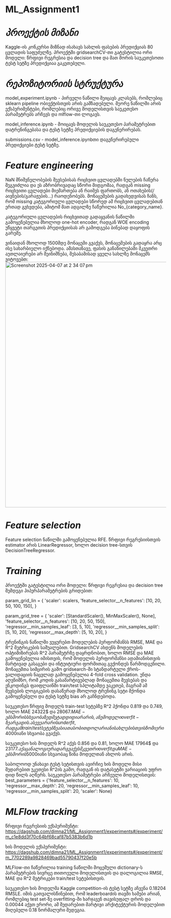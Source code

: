 # ML_Assignment1

# *პროექტის მიზანი*
Kaggle-ის კონკურსი მიზნად ისახავს სახლის ფასების პრედიქციას 80 ცვლადის საფუძელზე. პროექტში gridsearchCV-თი გატესტილია ორი მოდელი: წრფივი რეგრესია და decision tree და მათ შორის საუკეთესოთი ტესტ სეტზე პრედიქციაა გაკეთებული.

# *რეპოზიტორიის სტრუქტურა*
model_experiment.ipynb - პირველი ნაწილი შეიცავს კლასებს, რომლებიც sklearn pipeline ობიექტისთვის არის გამზადებული. მეორე ნაწილში არის ექსპერიმენტები, რომლებიც ორივე მოდელისთვის საუკეთესო პარამეტრებს არჩევს და mlflow-თი ლოგავს.

model_inference.ipynb - მოიცავს მოდელის საუკეთესო პარამეტრებით დატრენინგებასა და ტესტ სეტზე პრედიქციების დაგენერირებას.

submissions.csv - model_inference.ipynbთი დაგენერირებული პრედიქციები ტესტ სეტზე.

# *Feature engineering*
NaN მნიშვნელობების შევსებისას რიცხვით ცვლადებში ნულების ჩაწერა შეგვიძლია და ეს აზრობრივადაც სწორი მიდგომაა, რადგან missing რიცხვითი ცვლადები მიემართება ან რაიმეს ფართობს, ან ოთახების(/აივნების/გარაჟების...) რაოდენობებს. მონაცემების გადახედვისას ჩანს, რომ missing კატეგორიული ცვლადები სწორედ ამ რიცხვით ცვლადებთან ერთად გვხვდება, ამიტომ მათ ადგილზე ჩაწერილია No_{category_name}.

კატეგორიული ცვლადების რიცხვითად გადაყვანის ნაწილში გამოყენებულია მხოლოდ one-hot encoder, რადგან WOE encoding უწყვეტი თარგეთის პრედიქციისას არ გამოდგება ბინებად დაყოფის გარეშე. 

ვინაიდან მხოლოდ 1500მდე მონაცემი გვაქვს, მონაცემების გადაყრა არც ისე სახარბიელო იქნებოდა. ამასთანავე, ფასის განაწილებაში მკვეთრი აუთლაიერები არ შეინიშნება, შესაბამისად ყველა სახლზე მონაცემს ვიტოვებთ:
<img width="769" alt="Screenshot 2025-04-07 at 2 34 07 pm" src="https://github.com/user-attachments/assets/36a87935-adf7-4bec-97e6-de340592d96c" />

# *Feature selection*
Feature selection ნაწილში გამოყენებულია RFE. წრფივი რეგრესიისთვის estimator არის LinearRegressor, ხოლო decision tree-სთვის DecisionTreeRegressor. 

# *Training*
პროექტში გატესტილია ორი მოდელი: წრფივი რეგრესია და decision tree შემდეგი ჰიპერპარამეტრების გრიდებით:

param_grid_lin = {
    'scaler': scalers,
    'feature_selector__n_features': [10, 20, 50, 100, 150],
}

param_grid_tree = {
    'scaler': [StandardScaler(), MinMaxScaler(), None],
    'feature_selector__n_features': [10, 20, 50, 150],
    'regressor__min_samples_leaf': [3, 5, 10],
    'regressor__min_samples_split': [5, 10, 20],
    'regressor__max_depth': [5, 10, 20],
}

ტრენინგის ნაწილში ვუყურებთ მოდელების პერფორმანსს RMSE, MAE და R^2 მეტრიკების საშუალებით. GridsearchCV ახდენს მოდელების ოპტიმიზირებას R^2 პარამეტრზე დაყრდნობით, ხოლო RMSE და MAE გამოყენებულია იმისთვის, რომ მოდელის პერფორმანსი ადამიანისთვის მარტივად გასაგები და ინტუიტიური ფორმითაც გვქონდეს წარმოდგენილი.
მონაცემთა სიმცირის გამო gridsearch-ში სტანდარტული ქროს-ვალიდაციის ნაცვლად გამოყენებულია 4-fold cross validation. უნდა აღვნიშნო, რომ კოდის გასამარტივებლად მონაცემთა შევსებას და ენკოდინგს ფაიფლაინში train/test სპლიტამდე ვაკეთებ, მაგრამ ამ შევსების ლოგიკების დასაწერად მხოლოდ ტრენინგ სეტი მქონდა გამოყენებული და ტესტ სეტზე bias არ გაჩნდებოდა. 

საუკეთესო წრფივ მოდელს train-test სეტებზე R^2 ჰქონდა 0.819 და 0.749, ხოლო MAE 24322$ და 28067$. MAE-ებს შორის სხვაობა ზედმეტად დიდი არ არის, ანუ მოდელი overfit-ზე არ გადის. ასევე არ არის underfit, რადგან train/test სეტებზე ასიათასობით დოლარიანი სახლებისთვის ზომიერი ~4000$იანი სხვაობა გვაქვს.

საუკეთესო ხის მოდელს R^2 აქვს 0.856 და 0.81, ხოლო MAE 17964$ და 23177$. აქაც ანალოგიურად არ გვაქვს მკვეთრი overfit და MAE-ებს შორის 5000$იანი სხვაობაც წინა მოდელთან ახლოს არის.

საბოლოოდ უნახავი ტესტ სეტისთვის ავირჩიე ხის მოდელი მისი შედარებით უკეთესი R^2ის გამო, რადგან ის დატასეტში ვარიაციის უფრო დიდ წილს აღწერს.
საუკეთესო პარამეტრები არჩეული მოდელისთვის:
best_parameters = {'feature_selector__n_features': 10, 
                   'regressor__max_depth': 20, 
                   'regressor__min_samples_leaf': 10, 
                   'regressor__min_samples_split': 20, 
                   'scaler': None}


# *MLFlow tracking*
წრფივი რეგრესიის ექსპერიმენტი:
https://dagshub.com/dimna21/ML_Assignment1/experiments#/experiment/m_c1e8dd3f70c64bf68caf87b5383b6d1b

ხის მოდელის ექსპერიმენტი:
https://dagshub.com/dimna21/ML_Assignment1/experiments#/experiment/m_7702289a9828469bad55790437f20e5b

MLFlow-თი ჩაწერილია training ნაწილში მოცემული dictionary-ს პარამეტრების სივრცე თითოეული მოდელისთვის და დალოგილია RMSE, MAE და R^2 მეტრიკები train/test სეტებისთვის.

საუკეთესო ხის მოდელმა Kaggle competition-ის ტესტ სეტზე აჩვენა 0.18204 RMSLE. იმის გათვალისწინებით, რომ leaderboardის თავში ხამები არიან, რომლებიც test set-ზე overfitting-ში ხარჯავენ თავისუფალ დროს და 0.00044 აქვთ ერორი, ამ შედარებით მარტივი არქიტექტურის მოდელებით მიღებული 0.18 ნორმალური შედეგია.

